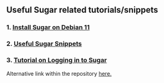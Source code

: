 ## Useful Sugar related tutorials/snippets

### 1. [Install Sugar on Debian 11](install-sugar-debian11.md)

### 2. [Useful Sugar Snippets](useful-stuff.md)

### 3. [Tutorial on Logging in to Sugar](https://github.com/sugarlabs/sugar-docs/blob/master/src/sugar-logging-in.md)
Alternative link within the repository [here.](tutorial-sugar-login.md)